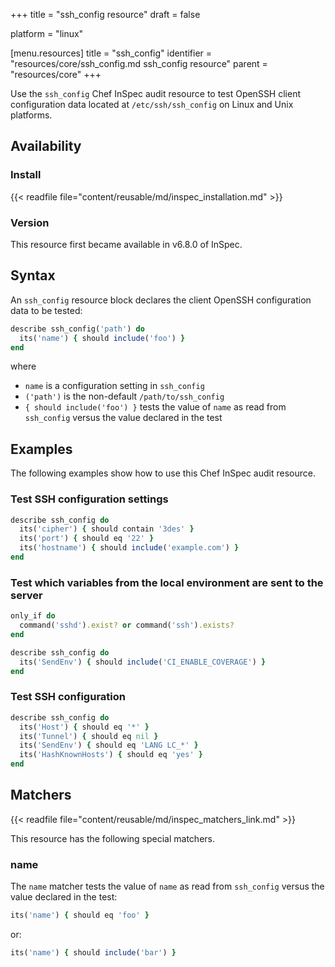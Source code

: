 +++
title = "ssh_config resource"
draft = false

platform = "linux"

[menu.resources]
    title = "ssh_config"
    identifier = "resources/core/ssh_config.md ssh_config resource"
    parent = "resources/core"
+++

Use the `ssh_config` Chef InSpec audit resource to test OpenSSH client configuration data located at `/etc/ssh/ssh_config` on Linux and Unix platforms.

## Availability

### Install

{{< readfile file="content/reusable/md/inspec_installation.md" >}}

### Version

This resource first became available in v6.8.0 of InSpec.

## Syntax

An `ssh_config` resource block declares the client OpenSSH configuration data to be tested:

```ruby
describe ssh_config('path') do
  its('name') { should include('foo') }
end
```

where

- `name` is a configuration setting in `ssh_config`
- `('path')` is the non-default `/path/to/ssh_config`
- `{ should include('foo') }` tests the value of `name` as read from `ssh_config` versus the value declared in the test

## Examples

The following examples show how to use this Chef InSpec audit resource.

### Test SSH configuration settings

```ruby
describe ssh_config do
  its('cipher') { should contain '3des' }
  its('port') { should eq '22' }
  its('hostname') { should include('example.com') }
end
```

### Test which variables from the local environment are sent to the server

```ruby
only_if do
  command('sshd').exist? or command('ssh').exists?
end

describe ssh_config do
  its('SendEnv') { should include('CI_ENABLE_COVERAGE') }
end
```

### Test SSH configuration

```ruby
describe ssh_config do
  its('Host') { should eq '*' }
  its('Tunnel') { should eq nil }
  its('SendEnv') { should eq 'LANG LC_*' }
  its('HashKnownHosts') { should eq 'yes' }
end
```

## Matchers

{{< readfile file="content/reusable/md/inspec_matchers_link.md" >}}

This resource has the following special matchers.

### name

The `name` matcher tests the value of `name` as read from `ssh_config` versus the value declared in the test:

```ruby
its('name') { should eq 'foo' }
```

or:

```ruby
its('name') { should include('bar') }
```
